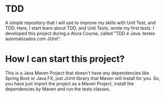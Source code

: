 # TDD
A simple repository that I will use to improve my skills with Unit Test, and TDD. Here, I start learn about TDD, and Unit Tests, wrote my first tests.
I developed this project during a Alura Course, called "TDD e Java: testes automatizados com JUnit".
# How I can start this project?
This is a Java Maven Project that doesn't have any dependencies like Spring Boot or Java FX, just JUnit library that Maven will install for you.
So, you have just import the project as a Maven Project, install the dependencies by Maven and run the tests classes.
